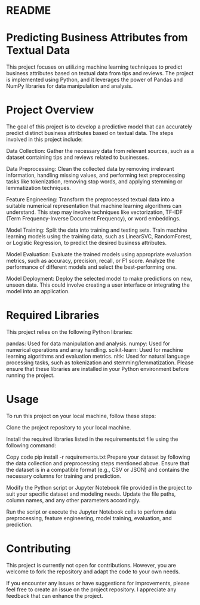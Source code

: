 # README
# Predicting Business Attributes from Textual Data
This project focuses on utilizing machine learning techniques to predict business attributes based on textual data from tips and reviews. The project is implemented using Python, and it leverages the power of Pandas and NumPy libraries for data manipulation and analysis.

# Project Overview
The goal of this project is to develop a predictive model that can accurately predict distinct business attributes based on textual data. The steps involved in this project include:

Data Collection: Gather the necessary data from relevant sources, such as a dataset containing tips and reviews related to businesses.

Data Preprocessing: Clean the collected data by removing irrelevant information, handling missing values, and performing text preprocessing tasks like tokenization, removing stop words, and applying stemming or lemmatization techniques.

Feature Engineering: Transform the preprocessed textual data into a suitable numerical representation that machine learning algorithms can understand. This step may involve techniques like vectorization, TF-IDF (Term Frequency-Inverse Document Frequency), or word embeddings.

Model Training: Split the data into training and testing sets. Train machine learning models using the training data, such as LinearSVC, RandomForest, or Logistic Regression, to predict the desired business attributes.

Model Evaluation: Evaluate the trained models using appropriate evaluation metrics, such as accuracy, precision, recall, or F1 score. Analyze the performance of different models and select the best-performing one.

Model Deployment: Deploy the selected model to make predictions on new, unseen data. This could involve creating a user interface or integrating the model into an application.

# Required Libraries
This project relies on the following Python libraries:

pandas: Used for data manipulation and analysis.
numpy: Used for numerical operations and array handling.
scikit-learn: Used for machine learning algorithms and evaluation metrics.
nltk: Used for natural language processing tasks, such as tokenization and stemming/lemmatization.
Please ensure that these libraries are installed in your Python environment before running the project.


# Usage
To run this project on your local machine, follow these steps:

Clone the project repository to your local machine.

Install the required libraries listed in the requirements.txt file using the following command:

Copy code
pip install -r requirements.txt
Prepare your dataset by following the data collection and preprocessing steps mentioned above. Ensure that the dataset is in a compatible format (e.g., CSV or JSON) and contains the necessary columns for training and prediction.

Modify the Python script or Jupyter Notebook file provided in the project to suit your specific dataset and modeling needs. Update the file paths, column names, and any other parameters accordingly.

Run the script or execute the Jupyter Notebook cells to perform data preprocessing, feature engineering, model training, evaluation, and prediction.

# Contributing
This project is currently not open for contributions. However, you are welcome to fork the repository and adapt the code to your own needs.

If you encounter any issues or have suggestions for improvements, please feel free to create an issue on the project repository. I appreciate any feedback that can enhance the project.
